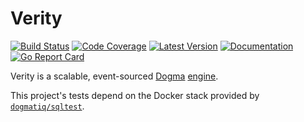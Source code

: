 # Verity

[![Build Status](https://github.com/dogmatiq/verity/workflows/CI/badge.svg)](https://github.com/dogmatiq/verity/actions?workflow=CI)
[![Code Coverage](https://img.shields.io/codecov/c/github/dogmatiq/verity/main.svg)](https://codecov.io/github/dogmatiq/verity)
[![Latest Version](https://img.shields.io/github/tag/dogmatiq/verity.svg?label=semver)](https://semver.org)
[![Documentation](https://img.shields.io/badge/go.dev-reference-007d9c)](https://pkg.go.dev/github.com/dogmatiq/verity)
[![Go Report Card](https://goreportcard.com/badge/github.com/dogmatiq/verity)](https://goreportcard.com/report/github.com/dogmatiq/verity)

Verity is a scalable, event-sourced [Dogma](https://github.com/dogmatiq/dogma)
[engine](https://github.com/dogmatiq/dogma#engine).

This project's tests depend on the Docker stack provided by
[`dogmatiq/sqltest`](https://github.com/dogmatiq/sqltest#readme).
